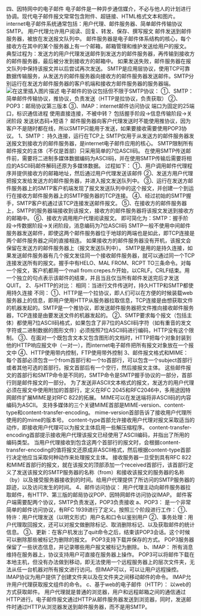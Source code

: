 四、因特网中的电子邮件
电子邮件是一种异步通信媒介，不必与他人的计划进行协调。现代电子邮件报文常常包含附件、超链接、HTML格式文本和图片。
internet电子邮件系统通常包括：用户代理、邮件服务器、简单邮件传输协议SMTP。
用户代理允许用户阅读、回复、转发、保存、撰写报文
邮件发送到邮件服务器，被放在发送报文队列中。
邮件服务器是电子邮件体系结构的核心，每个接收方在其中的某个服务器上有一个邮箱，邮箱管理和维护发送给用户的报文。
典型过程为：发送方的用户代理发送邮件到发送方的邮件服务器，再传输到接收方的邮件服务器，最后被分发到接收方的邮箱中。
如果发送失败，邮件服务器在报文队列中保持该报文并以后尝试再次发送。
SMTP是应用层协议，使用TCP可靠数据传输服务，从发送方的邮件服务器向接收方的邮件服务器发送邮件。SMTP分别运行在发送方邮件服务器的客户机端和接收方邮件服务器的服务器端。
![在这里插入图片描述](https://img-blog.csdnimg.cn/20200403204451416.png?x-oss-process=image/watermark,type_ZmFuZ3poZW5naGVpdGk,shadow_10,text_aHR0cHM6Ly9ibG9nLmNzZG4ubmV0L3FxXzQwODUxNzQ0,size_16,color_FFFFFF,t_70)
电子邮件的协议包括但不限于SMTP协议：
①、SMTP：简单邮件传输协议，推协议，负责发送（HTTP是拉协议，负责获取）
②、POP3：邮局协议第三版本
③、IMAP：internet邮件访问协议
端口为固定的25端口，标识通信进程
使用直接连接，不被中转？
包括握手阶段->信息传输阶段->关闭阶段
发送状态码+短语？
邮件服务器向客户代理发送时不能使用推协议，因为客户不是随时都在线，所以SMTP只能用于发送，如果要接收需要使用POP3协议。
1、SMTP：
持久连接，运行在TCP上
SMTP仅用于从发送方的邮件服务器发送报文到接收方的邮件服务器，是internet电子邮件应用的核心。
SMTP限制所有邮件报文的主体（不仅是首部）只采用简单的7位ASCII码。
在使用SMTP传送邮件前，需要将二进制多媒体数据编码为ASCII码，并在使用SMTP传输后需要将相应的ASCII码邮件解码还原为多媒体数据。
过程如下：
①、用户调用邮件代理程序并提供接收方的邮箱地址，然后通过用户代理发送该邮件
②、发送方用户代理把报文发给发送方的邮件服务器，并进入报文发送队列中。
③、运行在发送方邮件服务器上的SMTP客户机端发现了报文发送队列中的这个报文，并创建一个到运行在接收方邮件服务器上的SMTP服务器的TCP连接。
④、经过初始的SMTP握手，SMTP客户机通过该TCP连接发送邮件报文。
⑤、在接收方的邮件服务器上，SMTP的服务器端接收到该报文，接收方的邮件服务器将该报文发送到接收方的邮箱中。
⑥、接收方调用用户代理阅读报文。
即可简化为：SMTP：握手阶段->传数据阶段->关闭阶段，消息编码为7位ASCII码
SMTP一般不使用中间邮件服务器发送邮件，即使这两个邮件服务器位于地球的两端也是如此，即TCP连接是两个邮件服务器之间的直接相连。
如果接收方的邮件服务器没有开机，该报文会保留在发送方的邮件服务器上（报文发送队列中）。
SMTP是用的是持久连接，如果发送邮件服务器有几个报文发往同一个接收邮件服务器，就可以通过同一个TCP连接发送所有的报文。握手中有HELO、MAL FROM、RCPT TO三条命令。对每一个报文，客户机都用一个mall from:crepes.fr开始，以CRLF。CRLF结束。用一个独立的句点表示该邮件的结束，并且当且仅当所有邮件发送完后才发送QUIT。
2、与HTTP的对比：
相同：当进行文件传送时，持久HTTP和SMTP都使用持久连接
不同：
①、HTTP是一个拉协议，即人们可以在方便的时候装载web服务器上的信息，即用户使用HTTP从服务器拉取信息，TCP连接是由想获取文件的机器发起的。SMTP是一个推协议，即发送邮件服务器把文件推向接收邮件服务器，TCP连接是由要发送文件的机器发起的。
②、SMTP要求每个报文（包括主体）都使用7位ASCII码格式，如果包含了非7位的ASCII码字符（如有重音的发文字符或二进制数据的图形文件）必须按照7位ASCII码进行编码，HTTP没有这个限制。
③、在面对一个既包含文本又包含图形的文档时，HTTP把每个对象封装到他的HTTP响应报文中（一对一），而internet电子邮件把所有报文对象放在一个报文中
④、HTTP使用带内控制，FTP使用带外控制
3、邮件报文格式和MIME：
每个首部必须包含一个from首部行和一个to首部行，可以包含一个subject首部行或者其他可选的首部行。报文首部后有一个空行，然后接报文主体。
这些邮件报文的首部行和SMTP命令是不同的，SMTP命令是SMTP握手协议的一部分，首部行则是邮件报文的一部分。
为了发送非ASCII文本格式的报文，发送方的用户代理必须在报文中使用附加的首部行，定义在RFC 2045和RFC2046中，多用途因特网邮件扩展MIME是对RFC 822的拓展。
MIME可以在发送端将非ASCII码的内容编码为ASCII。
支持多媒体的三个关键MIME首部是MIME-version、content-type和content-transfer-encoding。
mime-version首部告诉了接收用户代理所使用的的mime的版本号。
content-type首部允许接收用户代理对报文采取适当的动作，即接收用户代理可以为报文主体启用一些解压缩程序。
content-transfer-encoding首部提示接收用户代理该报文已经使用了ASCII编码，并指出了所用的编码类型。
当用户代理接收到包含这两个首部行的报文时，会根据content-transfer-encoding的值将报文还原成非ASCII格式，然后根据content-type首部行决定他应当采取何种动作来处理报文主体。
接收服务器一旦受到具有RFC 822和MIME首部行的报文，就在该报文的顶部添加一个received首部行，该首部行定义了发送该报文的SMTP服务器的名称（from）和接收该报文的服务器的名称（by）以及接受服务器接收到的时间。给用户代理提供了所访问的SMTP服务器的踪迹，以及访问发生的时间。
4、邮件访问协议：
用户代理主动向邮件服务器拉取邮件，有HTTP、第三版的邮局协议POP、因特网邮件访问协议IMAP。
邮件客户端需要配两个协议，SMTP负责发送，POP3负责接收
a、POP3：
是一个非常简单的邮件访问协议，有RFC 1939进行了定义。按照三个阶段进行工作：
①、特许：用户代理发送（以明文形式）用户名和口令以鉴别用户
②、事务处理：用户代理取回报文，还可以对报文做删除标记、取消删除标记、以及获取邮件的统计信息。
③、更新：在客户机发出了quit命令之后，结束该POP3会话。这个时候可以删除那些被标记为删除的报文。
POP3支持下载并保存的方式。
POP3服务器保留了一些状态信息，并记录哪些用户报文被标记为删除。
b、IMAP：
所有消息维持在服务器上，协议支持用户可直接在服务器上操作。
POP3可以将邮件下载在本地主机，但没有办法做到移动，即无法使用一个远程服务器上的层次文件夹，无法从任一台机器对所有报文进行访问。但IMAP可以，可以让用户远程操控。
IMAP协议为用户提供了创建文件夹以及在文件夹之间移动邮件的命令。
IMAP允许用户代理获取报文组件的命令。
c、基于web的电子邮件（HTTP）：
以web的方式获取邮件。
用户代理就是普通的浏览器，用户和远程邮箱之间的通信通过HTTP进行。电子邮件报文通过HTTP从邮件服务器发送到浏览器，同时，发送邮件时通过HTTP从浏览器发送到邮件服务器，而不是用SMTP。
